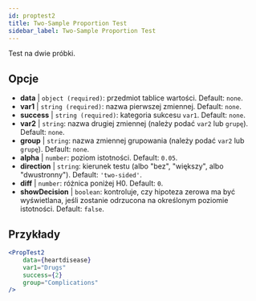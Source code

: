 ```yaml
---
id: proptest2
title: Two-Sample Proportion Test
sidebar_label: Two-Sample Proportion Test
---
```


Test na dwie próbki.

## Opcje

* __data__ | `object (required)`: przedmiot tablice wartości. Default: `none`.
* __var1__ | `string (required)`: nazwa pierwszej zmiennej. Default: `none`.
* __success__ | `string (required)`: kategoria sukcesu `var1`. Default: `none`.
* __var2__ | `string`: nazwa drugiej zmiennej (należy podać `var2` lub `grupę`). Default: `none`.
* __group__ | `string`: nazwa zmiennej grupowania (należy podać `var2` lub `grupę`). Default: `none`.
* __alpha__ | `number`: poziom istotności. Default: `0.05`.
* __direction__ | `string`: kierunek testu (albo "bez", "większy", albo "dwustronny"). Default: `'two-sided'`.
* __diff__ | `number`: różnica poniżej H0. Default: `0`.
* __showDecision__ | `boolean`: kontroluje, czy hipoteza zerowa ma być wyświetlana, jeśli zostanie odrzucona na określonym poziomie istotności. Default: `false`.


## Przykłady

```jsx live
<PropTest2
    data={heartdisease} 
    var1="Drugs"
    success={2}
    group="Complications"
/>
```
